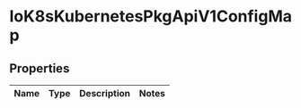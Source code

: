 
# IoK8sKubernetesPkgApiV1ConfigMap

## Properties
Name | Type | Description | Notes
------------ | ------------- | ------------- | -------------



